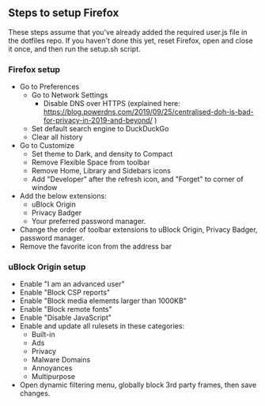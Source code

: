 ## Steps to setup Firefox
These steps assume that you've already added the required user.js file in the dotfiles repo. If you haven't done this yet, reset Firefox, open and close it once, and then run the setup.sh script.

### Firefox setup
- Go to Preferences
  - Go to Network Settings
    - Disable DNS over HTTPS (explained here: https://blog.powerdns.com/2019/09/25/centralised-doh-is-bad-for-privacy-in-2019-and-beyond/ )
  - Set default search engine to DuckDuckGo
  - Clear all history
- Go to Customize
  - Set theme to Dark, and density to Compact
  - Remove Flexible Space from toolbar
  - Remove Home, Library and Sidebars icons
  - Add "Developer" after the refresh icon, and "Forget" to corner of window
- Add the below extensions:
  - uBlock Origin
  - Privacy Badger
  - Your preferred password manager.
- Change the order of toolbar extensions to uBlock Origin, Privacy Badger, password manager.
- Remove the favorite icon from the address bar

### uBlock Origin setup
- Enable "I am an advanced user"
- Enable "Block CSP reports"
- Enable "Block media elements larger than 1000KB"
- Enable "Block remote fonts"
- Enable "Disable JavaScript"
- Enable and update all rulesets in these categories:
  - Built-in
  - Ads
  - Privacy
  - Malware Domains
  - Annoyances
  - Multipurpose
- Open dynamic filtering menu, globally block 3rd party frames, then save changes.

